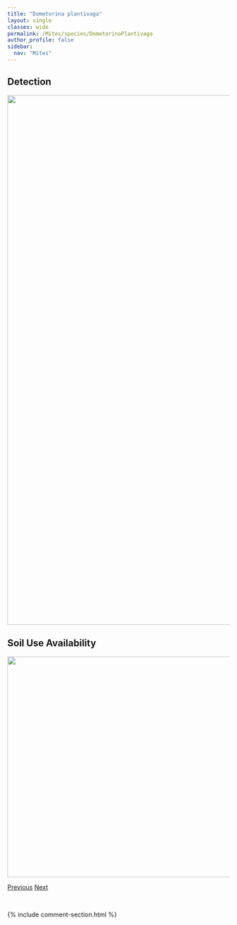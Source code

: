 ```yaml
---
title: "Dometorina plantivaga"
layout: single
classes: wide
permalink: /Mites/species/DometorinaPlantivaga
author_profile: false
sidebar:
  nav: "Mites"
---
```


<h2>Detection</h2>

<a href="https://drive.google.com/uc?export=view&id=16dR8h5aUbb9DLPWex_eeAmCorYVeyyzs">
<img src="https://drive.google.com/uc?export=view&id=16dR8h5aUbb9DLPWex_eeAmCorYVeyyzs" height = "1200" width = "800">
</a>


<h2>Soil Use Availability</h2>

<a href="https://drive.google.com/uc?export=view&id=17PVn2CDVUcY0uMp6DSC3oKLeYb6IdfX9">
<img src="https://drive.google.com/uc?export=view&id=17PVn2CDVUcY0uMp6DSC3oKLeYb6IdfX9" height = "500" width = "1000">
</a>


<a href="/DevelopmentWebsite/Mites/species/DiapterobatesVariabilis" class="pagination--pager" title="Diapterobates variabilis">Previous</a> <a href="/DevelopmentWebsite/Mites/species/DorycranosusAcutidens" class="pagination--pager" title="Dorycranosus acutidens">Next</a>

<p>&nbsp;</p>

{% include comment-section.html %}
